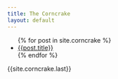 ```yaml
---
title: The Corncrake
layout: default
---
```


<ul class="archive">
  {% for post in site.corncrake %}
    <li><a href="{{post.url}}">{{post.title}}</a></li>
  {% endfor %}
</ul>

<div class="issue">
  {{site.corncrake.last}}
</div>
